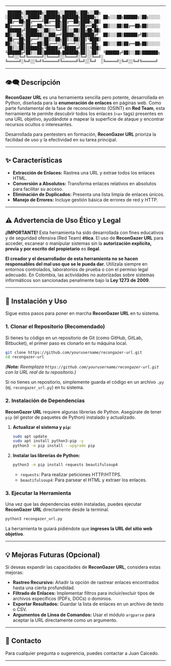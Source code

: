 -----

```
 ██████╗░███████╗░█████╗░░█████╗░███╗░░██╗ ░██████╗░░█████╗░███████╗███████╗██████╗░  ██╗░░░██╗██████╗░██╗░░░░░ 
 ██╔══██╗██╔════╝██╔══██╗██╔══██╗████╗░██║ ██╔════╝░██╔══██╗╚════██║██╔════╝██╔══██╗  ██║░░░██║██╔══██╗██║░░░░░ 
 ██████╔╝█████╗░░██║░░╚═╝██║░░██║██╔██╗██║ ██║░░██╗░███████║░░███╔═╝█████╗░░██████╔╝  ██║░░░██║██████╔╝██║░░░░░ 
 ██╔══██╗██╔══╝░░██║░░██╗██║░░██║██║╚████║ ██║░░╚██╗██╔══██║██╔══╝░░██╔══╝░░██╔══██╗  ██║░░░██║██╔══██╗██║░░░░░ 
 ██║░░██║███████╗╚█████╔╝╚█████╔╝██║░╚███║ ╚██████╔╝██║░░██║███████╗███████╗██║░░██║  ╚██████╔╝██║░░██║███████╗ 
 ╚═╝░░╚═╝╚══════╝░╚════╝░░╚════╝░╚═╝░░╚══╝░ ╚═════╝░╚═╝░░╚═╝╚══════╝╚══════╝╚═╝░░╚═╝  ░╚═════╝░╚═╝░░╚═╝╚══════╝ 
```

-----

## 👁️‍🗨️ Descripción

**ReconGazer URL** es una herramienta sencilla pero potente, desarrollada en Python, diseñada para la **enumeración de enlaces** en páginas web. Como parte fundamental de la fase de reconocimiento (OSINT) en **Red Team**, esta herramienta te permite descubrir todos los enlaces (`<a>` tags) presentes en una URL objetivo, ayudándote a mapear la superficie de ataque y encontrar recursos ocultos o interesantes.

Desarrollada para pentesters en formación, **ReconGazer URL** prioriza la facilidad de uso y la efectividad en su tarea principal.

-----

## ✨ Características

  * **Extracción de Enlaces:** Rastrea una URL y extrae todos los enlaces HTML.
  * **Conversión a Absolutos:** Transforma enlaces relativos en absolutos para facilitar su acceso.
  * **Eliminación de Duplicados:** Presenta una lista limpia de enlaces únicos.
  * **Manejo de Errores:** Incluye gestión básica de errores de red y HTTP.

-----

## ⚠️ Advertencia de Uso Ético y Legal

**¡IMPORTANTE\!** Esta herramienta ha sido desarrollada con fines educativos y de seguridad ofensiva (Red Team) **ética**. El uso de **ReconGazer URL** para acceder, escanear o manipular sistemas sin la **autorización explícita, previa y por escrito del propietario** es **ilegal**.

**El creador y el desarrollador de esta herramienta no se hacen responsables del mal uso que se le pueda dar.** Utilízala siempre en entornos controlados, laboratorios de prueba o con el permiso legal adecuado. En Colombia, las actividades no autorizadas sobre sistemas informáticos son sancionadas penalmente bajo la **Ley 1273 de 2009**.

-----

## 🚀 Instalación y Uso

Sigue estos pasos para poner en marcha **ReconGazer URL** en tu sistema.

### 1\. **Clonar el Repositorio (Recomendado)**

Si tienes tu código en un repositorio de Git (como GitHub, GitLab, Bitbucket), el primer paso es clonarlo en tu máquina local.

```bash
git clone https://github.com/yourusername/recongazer-url.git
cd recongazer-url
```

*(**Nota:** Reemplaza `https://github.com/yourusername/recongazer-url.git` con la URL real de tu repositorio.)*

Si no tienes un repositorio, simplemente guarda el código en un archivo `.py` (ej. `recongazer_url.py`) en tu sistema.

### 2\. **Instalación de Dependencias**

**ReconGazer URL** requiere algunas librerías de Python. Asegúrate de tener `pip` (el gestor de paquetes de Python) instalado y actualizado.

1.  **Actualizar el sistema y `pip`:**

    ```bash
    sudo apt update
    sudo apt install python3-pip -y
    python3 -m pip install --upgrade pip
    ```

2.  **Instalar las librerías de Python:**

    ```bash
    python3 -m pip install requests beautifulsoup4
    ```

      * `requests`: Para realizar peticiones HTTP/HTTPS.
      * `beautifulsoup4`: Para parsear el HTML y extraer los enlaces.

### 3\. **Ejecutar la Herramienta**

Una vez que las dependencias estén instaladas, puedes ejecutar **ReconGazer URL** directamente desde la terminal.

```bash
python3 recongazer_url.py
```

La herramienta te guiará pidiéndote que **ingreses la URL del sitio web objetivo**.

-----

## 💡 Mejoras Futuras (Opcional)

Si deseas expandir las capacidades de **ReconGazer URL**, considera estas mejoras:

  * **Rastreo Recursivo:** Añadir la opción de rastrear enlaces encontrados hasta una cierta profundidad.
  * **Filtrado de Enlaces:** Implementar filtros para incluir/excluir tipos de archivos específicos (PDFs, DOCs) o dominios.
  * **Exportar Resultados:** Guardar la lista de enlaces en un archivo de texto o CSV.
  * **Argumentos de Línea de Comandos:** Usar el módulo `argparse` para aceptar la URL directamente como un argumento.

-----

## 📧 Contacto

Para cualquier pregunta o sugerencia, puedes contactar a Juan Caicedo.

-----
